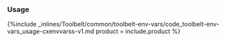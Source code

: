 


### Usage

{%include _inlines/Toolbelt/common/toolbelt-env-vars/code_toolbelt-env-vars_usage-cxenvvarss-v1.md  product = include.product %}
